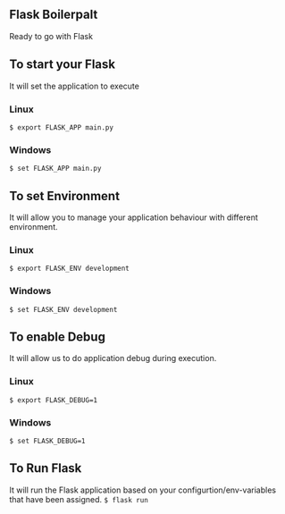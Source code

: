## Flask Boilerpalt
Ready to go with Flask

## To start your Flask
It will set the application to execute

### Linux
`$ export FLASK_APP main.py`

### Windows
`$ set FLASK_APP main.py`

## To set Environment
It will allow you to manage your application behaviour with different environment.
### Linux
`$ export FLASK_ENV development`

### Windows
`$ set FLASK_ENV development`

## To enable Debug
It will allow us to do application debug during execution.
### Linux
`$ export FLASK_DEBUG=1`

### Windows
`$ set FLASK_DEBUG=1`

## To Run Flask
It will run the Flask application based on your configurtion/env-variables that have been assigned.
`$ flask run`
